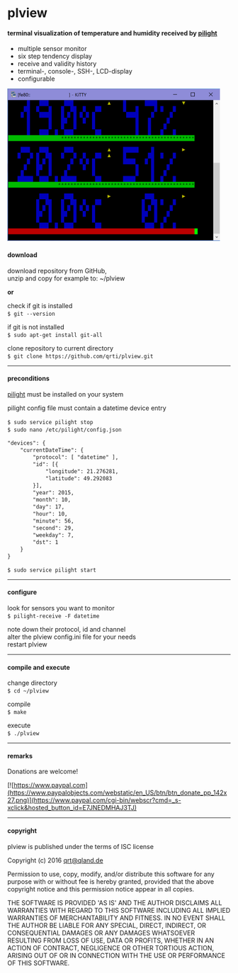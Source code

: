 # plview

#### terminal visualization of temperature and humidity received by [pilight](https://github.com/pilight/pilight)  
- multiple sensor monitor
- six step tendency display
- receive and validity history
- terminal-, console-, SSH-, LCD-display
- configurable

![screenshot](images/screen01.png)

#### download  
download repository from GitHub,  
unzip and copy for example to: ~/plview

**or**

check if git is installed  
`$ git --version`

if git is not installed  
`$ sudo apt-get install git-all`

clone repository to current directory  
`$ git clone https://github.com/qrti/plview.git`

- - -

#### preconditions  
[pilight](https://github.com/pilight/pilight) must be installed on your system

pilight config file must contain a datetime device entry

`$ sudo service pilight stop`  
`$ sudo nano /etc/pilight/config.json`

```
"devices": {
    "currentDateTime": {
        "protocol": [ "datetime" ],
        "id": [{
            "longitude": 21.276281,
            "latitude": 49.292083
        }],
        "year": 2015,
        "month": 10,
        "day": 17,
        "hour": 10,
        "minute": 56,
        "second": 29,
        "weekday": 7,
        "dst": 1
    }
}
```
`$ sudo service pilight start`

- - -

#### configure  
look for sensors you want to monitor  
`$ pilight-receive -F datetime`

note down their protocol, id and channel  
alter the plview config.ini file for your needs  
restart plview

- - -

#### compile and execute  
change directory  
`$ cd ~/plview`

compile  
`$ make`

execute  
`$ ./plview`

- - -

#### remarks  

Donations are welcome!

[![https://www.paypal.com](https://www.paypalobjects.com/webstatic/en_US/btn/btn_donate_pp_142x27.png)](https://www.paypal.com/cgi-bin/webscr?cmd=_s-xclick&hosted_button_id=E7JNEDMHAJ3TJ)

- - -

#### copyright  
plview is published under the terms of ISC license

Copyright (c) 2016 [qrt@qland.de](mailto:qrt@qland.de)

Permission to use, copy, modify, and/or distribute this software for any purpose with or without fee is hereby granted, provided that the above copyright notice and this permission notice appear in all copies.

THE SOFTWARE IS PROVIDED 'AS IS' AND THE AUTHOR DISCLAIMS ALL WARRANTIES WITH REGARD TO THIS SOFTWARE INCLUDING ALL IMPLIED WARRANTIES OF MERCHANTABILITY AND FITNESS. IN NO EVENT SHALL THE AUTHOR BE LIABLE FOR ANY SPECIAL, DIRECT, INDIRECT, OR CONSEQUENTIAL DAMAGES OR ANY DAMAGES WHATSOEVER RESULTING FROM LOSS OF USE, DATA OR PROFITS, WHETHER IN AN ACTION OF CONTRACT, NEGLIGENCE OR OTHER TORTIOUS ACTION, ARISING OUT OF OR IN CONNECTION WITH THE USE OR PERFORMANCE OF THIS SOFTWARE.
